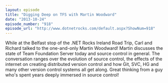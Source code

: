 ```yaml
---
layout: episode
title: "Digging Deep on TFS with Martin Woodward"
date: "2013-10-24"
episode_number: "918"
episode_url: "http://www.dotnetrocks.com/default.aspx?ShowNum=918"
---
```


While at the Belfast stop of the .NET Rocks Ireland Road Trip, Carl and Richard talked to the one-and-only Martin Woodward! Martin discusses the state of Team Foundation Server today and source control in general. The conversation ranges over the evolution of source control, the effects of the internet on creating distributed version control and how Git, SVC, HG and many other version control systems all get along. Great thinking from a guy who's spent years deeply immersed in source control!
